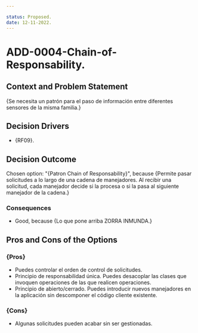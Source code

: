 ```yaml
---

status: Proposed.
date: 12-11-2022.
---
```

# ADD-0004-Chain-of-Responsability.

## Context and Problem Statement

{Se necesita un patrón para el paso de información entre diferentes sensores de la misma familia.}

## Decision Drivers

* {RF09}.

## Decision Outcome

Chosen option: "{Patron Chain of Responsability}", because
{Permite pasar solicitudes a lo largo de una cadena de manejadores. Al recibir una solicitud, cada manejador decide si la procesa o si la pasa al siguiente manejador de la cadena.}

### Consequences

* Good, because {Lo que pone arriba ZORRA INMUNDA.}

## Pros and Cons of the Options

### {Pros}

* Puedes controlar el orden de control de solicitudes.
* Principio de responsabilidad única. Puedes desacoplar las clases que invoquen operaciones de las que realicen operaciones.
* Principio de abierto/cerrado. Puedes introducir nuevos manejadores en la aplicación sin descomponer el código cliente existente.

### {Cons}

* Algunas solicitudes pueden acabar sin ser gestionadas.

